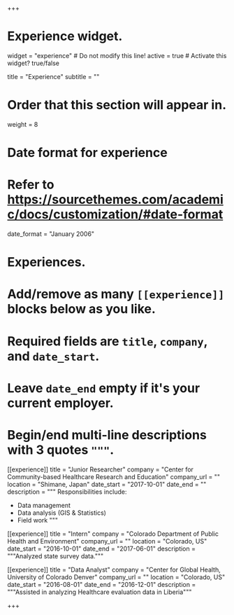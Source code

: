 +++
# Experience widget.
widget = "experience"  # Do not modify this line!
active = true  # Activate this widget? true/false

title = "Experience"
subtitle = ""

# Order that this section will appear in.
weight = 8

# Date format for experience
#   Refer to https://sourcethemes.com/academic/docs/customization/#date-format
date_format = "January 2006"

# Experiences.
#   Add/remove as many `[[experience]]` blocks below as you like.
#   Required fields are `title`, `company`, and `date_start`.
#   Leave `date_end` empty if it's your current employer.
#   Begin/end multi-line descriptions with 3 quotes `"""`.
[[experience]]
  title = "Junior Researcher"
  company = "Center for Community-based Healthcare Research and Education"
  company_url = ""
  location = "Shimane, Japan"
  date_start = "2017-10-01"
  date_end = ""
  description = """
  Responsibilities include:
  
  * Data management
  * Data analysis (GIS & Statistics)
  * Field work
  """

[[experience]]
  title = "Intern"
  company = "Colorado Department of Public Health and Environment"
  company_url = ""
  location = "Colorado, US"
  date_start = "2016-10-01"
  date_end = "2017-06-01"
  description = """Analyzed state survey data."""

[[experience]]
  title = "Data Analyst"
  company = "Center for Global Health, University of Colorado Denver"
  company_url = ""
  location = "Colorado, US"
  date_start = "2016-08-01"
  date_end = "2016-12-01"
  description = """Assisted in analyzing Healthcare evaluation data in Liberia"""

+++

